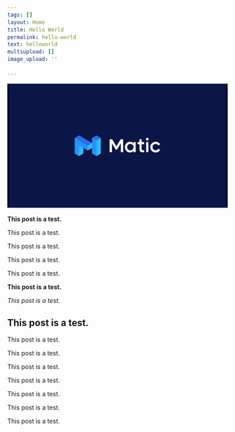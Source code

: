 ```yaml
---
tags: []
layout: Home
title: Hello World
permalink: hello-world
text: helloworld
multiupload: []
image_upload: ''

---
```

![](/uploads/maxresdefault.jpg)

**This post is a test.**

This post is a test. 

This post is a test.

This post is a test.

This post is a test.

**This post is a test.**

_This post is a test._

## This post is a test.

This post is a test.

This post is a test.

This post is a test.

This post is a test.

This post is a test.

This post is a test.

This post is a test.